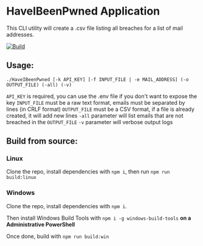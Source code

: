 # HaveIBeenPwned Application

This CLI utility will create a .csv file listing all breaches for a list of mail addresses.

[![Build](https://github.com/GreepTheSheep/HaveIBeenPwned-cli/actions/workflows/build.yml/badge.svg)](https://github.com/GreepTheSheep/HaveIBeenPwned-cli/actions/workflows/build.yml)

## Usage:

```
./HaveIBeenPwned [-k API_KEY] [-f INPUT_FILE | -e MAIL_ADDRESS] (-o OUTPUT_FILE) (-all) (-v)
```
`API_KEY` is required, you can use the .env file if you don't want to expose the key
`INPUT_FILE` must be a raw text format, emails must be separated by lines (in CRLF format)
`OUTPUT_FILE` must be a CSV format, if a file is already created, it will add new lines
`-all` parameter will list emails that are not breached in the `OUTPUT_FILE`
`-v` parameter will verbose output logs

## Build from source:

### Linux

Clone the repo, install dependencies with `npm i`, then run `npm run build:linux`

### Windows

Clone the repo, install dependencies with `npm i`.

Then install Windows Build Tools with `npm i -g windows-build-tools` **on a Administrative PowerShell**

Once done, build with `npm run build:win`